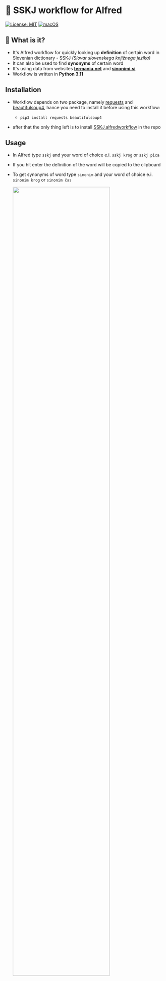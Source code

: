 # 📖 SSKJ workflow for Alfred

[![License: MIT](https://img.shields.io/badge/License-MIT-yellow.svg)](https://opensource.org/licenses/MIT)
[![macOS](https://svgshare.com/i/ZjP.svg)](https://svgshare.com/i/ZjP.svg)
## 🤔 What is it?
- It's Alfred workflow for quickly	looking up **definition** of certain word in Slovenian dictionary - SSKJ *(Slovar slovenskega knjižnega jezika)*
- It can also be used to find **synonyms** of certain word
- It's using data from websites [**termania.net**](https://www.termania.net/) and [**sinonimi.si**](https://sinonimi.si/)
- Workflow is written in **Python 3.11**

## Installation
- Workflow depends on two package, namely [requests](https://pypi.org/project/requests/) and [beautifulsoup4](https://pypi.org/project/beautifulsoup4/), hance 
 you need to install it before using this workflow:

	- ```pip3 install requests beautifulsoup4```


- after that the only thing  left is to install [SSKJ.alfredworkflow](https://github.com/svenko99/alfred-sskj/raw/main/SSKJ.alfredworkflow) in the repo


## Usage
- In Alfred type `sskj` and your word of choice e.i. `sskj krog` or `sskj pica`
- If you hit enter the definition of the word will be copied to the clipboard
- To get synonyms of word type `sinonim` and your word of choice e.i. `sinonim krog` or `sinonim čas`

	<img src="https://user-images.githubusercontent.com/107575361/200019676-20371147-4eb0-4f9b-9f8b-130c1df930b7.gif" width=80% height=80%/>
